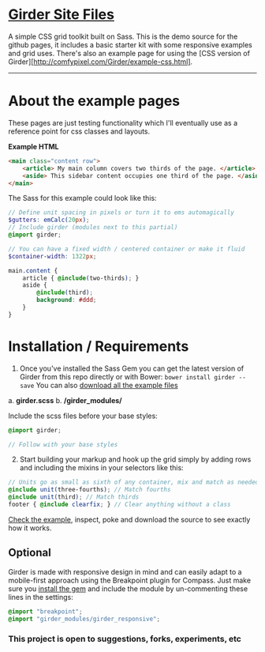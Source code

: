 [Girder Site Files](http://comfypixel.com/Girder/)
====================

A simple CSS grid toolkit built on Sass. This is the demo source for the github pages, it includes a basic starter kit with some responsive examples and grid uses. There's also an example page for using the [CSS version of Girder][http://comfypixel.com/Girder/example-css.html].

---

# About the example pages
These pages are just testing functionality which I'll eventually use as a reference point for css classes and layouts.

**Example HTML**
```HTML
<main class="content row">
	<article> My main column covers two thirds of the page. </article>
	<aside> This sidebar content occupies one third of the page. </aside>
</main>
```
The Sass for this example could look like this:
```SCSS
// Define unit spacing in pixels or turn it to ems automagically
$gutters: emCalc(20px);
// Include girder (modules next to this partial)
@import girder;

// You can have a fixed width / centered container or make it fluid
$container-width: 1322px;

main.content {
	article { @include(two-thirds); }
	aside {
		@include(third);
		background: #ddd;
	}
}
```
# Installation / Requirements
1. Once you've installed the Sass Gem you can get the latest version of Girder from this repo directly or with Bower: ```bower install girder --save``` You can also [download all the example files](http://comfypixel.com/Girder/Girder_example_files_v04.zip)

a.	**girder.scss**
b.	**/girder_modules/**

Include the scss files before your base styles:
```SCSS
@import girder;

// Follow with your base styles
```

2. Start building your markup and hook up the grid simply by adding rows and including the mixins in your selectors like this:

```SCSS
// Units go as small as sixth of any container, mix and match as needed
@include unit(three-fourths); // Match fourths
@include unit(third); // Match thirds
footer { @include clearfix; } // Clear anything without a class
```
[Check the example](http://comfypixel.com/Girder/), inspect, poke and download the source to see exactly how it works.

## Optional
Girder is made with responsive design in mind and can easily adapt to a mobile-first approach using the Breakpoint plugin for Compass. Just make sure you [install the gem](http://rubygems.org/gems/breakpoint) and include the module by un-commenting these lines in the settings:

````SCSS
@import "breakpoint";
@import "girder_modules/girder_responsive";
````

### This project is open to suggestions, forks, experiments, etc

